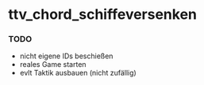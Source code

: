 # ttv_chord_schiffeversenken

### TODO
- nicht eigene IDs beschießen
- reales Game starten
- evlt Taktik ausbauen (nicht zufällig)